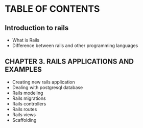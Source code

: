 # TABLE OF CONTENTS

   ## Introduction to rails
   
   + What is Rails
   + Difference between rails and other programming languages
   

   ## CHAPTER 3. RAILS APPLICATIONS AND EXAMPLES
   
   + Creating new rails application
   + Dealing with postgresql database
   + Rails modeling
   + Rails migrations
   + Rails controllers
   + Rails routes
   + Rails views
   + Scaffolding


